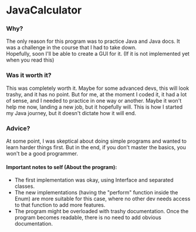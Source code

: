# JavaCalculator



### Why?
The only reason for this program was to practice Java and Java docs. It was a challenge in the course that I had to take down. <br>
Hopefully, soon I'll be able to create a GUI for it. (If it is not implemented yet when you read this)


### Was it worth it?
This was completely worth it. Maybe for some advanced devs, this will look trashy, and it has no point. But for me, at the moment I coded it, it had a lot of sense, and I needed to practice in one way or another.
Maybe it won't help me now, landing a new job, but it hopefully will. This is how I started my Java journey, but it doesn't dictate how it will end.

### Advice?
At some point, I was skeptical about doing simple programs and wanted to learn harder things first. But in the end, if you don't master the basics, you won't be a good programmer.


#### Important notes to self (About the program):

- The first implementation was okay, using Interface and separated classes. 
- The new implementations (having the "perform" function inside the Enum) are more suitable for this case, where no other dev needs access to that function to add more features. 
- The program might be overloaded with trashy documentation. Once the program becomes readable, there is no need to add obvious documentation.
